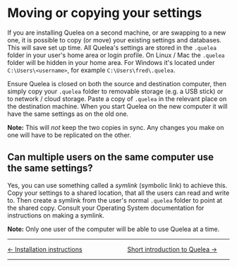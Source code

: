 # Moving or copying your settings
If you are installing Quelea on a second machine, or are swapping to a new one, it is possible to copy (or move) your existing settings and databases.  This will save set up time.  All Quelea's settings are stored in the `.quelea` folder in your user's home area or login profile.  On Linux / Mac the `.quelea` folder will be hidden in your home area.  For Windows it's located under `C:\Users\<username>`, for example `C:\Users\fred\.quelea`.

Ensure Quelea is closed on both the source and destination computer, then simply copy your `.quelea` folder to removable storage (e.g. a USB stick) or to network / cloud storage.  Paste a copy of `.quelea` in the relevant place on the destination machine.  When you start Quelea on the new computer it will have the same settings as on the old one.

**Note:** This will *not* keep the two copies in sync.  Any changes you make on one will have to be replicated on the other.

## Can multiple users on the same computer use the same settings?
Yes, you can use something called a _symlink_ (symbolic link) to achieve this.  Copy your settings to a shared location, that all the users can read and write to.  Then create a symlink from the user's normal `.quelea` folder to point at the shared copy.  Consult your Operating System documentation for instructions on making a symlink.

**Note:** Only one user of the computer will be able to use Quelea at a time.

-----


[← Installation instructions](Installation_Instructions) &nbsp;&nbsp;&nbsp;&nbsp;&nbsp;&nbsp;&nbsp;&nbsp;&nbsp;&nbsp;&nbsp;&nbsp;&nbsp;&nbsp;&nbsp;&nbsp;&nbsp;&nbsp;&nbsp;&nbsp;&nbsp;&nbsp;&nbsp;&nbsp;
[Short introduction to Quelea
→](Short_introduction_to_Quelea)

---
